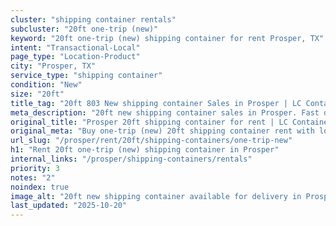 ```yaml
---
cluster: "shipping container rentals"
subcluster: "20ft one-trip (new)"
keyword: "20ft one-trip (new) shipping container for rent Prosper, TX"
intent: "Transactional-Local"
page_type: "Location-Product"
city: "Prosper, TX"
service_type: "shipping container"
condition: "New"
size: "20ft"
title_tag: "20ft 803 New shipping container Sales in Prosper | LC Container"
meta_description: "20ft new shipping container sales in Prosper. Fast delivery, competitive pricing. Serving shipping containers area. Quote ID: CHR. Call (214) 524-4168 for your free quote today."
original_title: "Prosper 20ft shipping container for rent | LC Container"
original_meta: "Buy one-trip (new) 20ft shipping container rent with local delivery in Prosper, TX. LC Container — local Since 2003. Request a fast quote today."
url_slug: "/prosper/rent/20ft/shipping-containers/one-trip-new"
h1: "Rent 20ft one-trip (new) shipping container in Prosper"
internal_links: "/prosper/shipping-containers/rentals"
priority: 3
notes: "2"
noindex: true
image_alt: "20ft new shipping container available for delivery in Prosper"
last_updated: "2025-10-20"
---
```


<!-- TODO: Add unique city/inventory copy, images, and internal links here. -->
